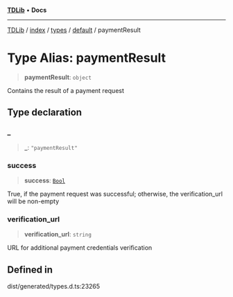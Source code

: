 [**TDLib**](../../../../../../README.md) • **Docs**

***

[TDLib](../../../../../../modules.md) / [index](../../../../../README.md) / [types](../../../README.md) / [default](../README.md) / paymentResult

# Type Alias: paymentResult

> **paymentResult**: `object`

Contains the result of a payment request

## Type declaration

### \_

> **\_**: `"paymentResult"`

### success

> **success**: [`Bool`](Bool.md)

True, if the payment request was successful; otherwise, the verification_url will be non-empty

### verification\_url

> **verification\_url**: `string`

URL for additional payment credentials verification

## Defined in

dist/generated/types.d.ts:23265

